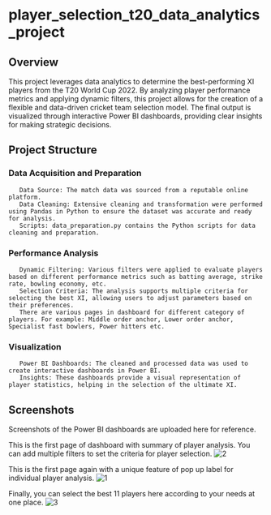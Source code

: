 # player_selection_t20_data_analytics_project
## Overview
This project leverages data analytics to determine the best-performing XI players from the T20 World Cup 2022. By analyzing player performance metrics and applying dynamic filters, this project allows for the creation of a flexible and data-driven cricket team selection model. The final output is visualized through interactive Power BI dashboards, providing clear insights for making strategic decisions.

## Project Structure
### Data Acquisition and Preparation
       Data Source: The match data was sourced from a reputable online platform.
       Data Cleaning: Extensive cleaning and transformation were performed using Pandas in Python to ensure the dataset was accurate and ready for analysis.
       Scripts: data_preparation.py contains the Python scripts for data cleaning and preparation.
### Performance Analysis
       Dynamic Filtering: Various filters were applied to evaluate players based on different performance metrics such as batting average, strike rate, bowling economy, etc.
       Selection Criteria: The analysis supports multiple criteria for selecting the best XI, allowing users to adjust parameters based on their preferences.
       There are various pages in dashboard for different category of players. For example: Middle order anchor, Lower order anchor, Specialist fast bowlers, Power hitters etc.
### Visualization
       Power BI Dashboards: The cleaned and processed data was used to create interactive dashboards in Power BI.
       Insights: These dashboards provide a visual representation of player statistics, helping in the selection of the ultimate XI.
## Screenshots
Screenshots of the Power BI dashboards are uploaded here for reference.

This is the first page of dashboard with summary of player analysis. You can add multiple filters to set the criteria for player selection.
![2](https://github.com/user-attachments/assets/5220e866-59ce-4e2d-b50f-05930d740dc1)

This is the first page again with a unique feature of pop up label for individual player analysis.
![1](https://github.com/user-attachments/assets/8fa5a23b-e656-4cf7-957a-8bff460b0c58)

Finally, you can select the best 11 players here according to your needs at one place.
![3](https://github.com/user-attachments/assets/5131e97b-6b9a-4fc3-9201-772fed17f45f)

